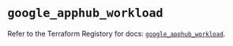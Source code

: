# `google_apphub_workload`

Refer to the Terraform Registory for docs: [`google_apphub_workload`](https://registry.terraform.io/providers/hashicorp/google/5.26.0/docs/resources/apphub_workload).

